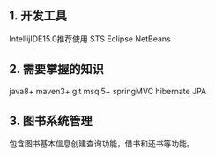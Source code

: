 ## 1. 开发工具

IntellijIDE15.0推荐使用
STS
Eclipse 
NetBeans
	
## 2. 需要掌握的知识
java8+
maven3+
git
msql5+
springMVC
hibernate JPA
	
## 3. 图书系统管理
包含图书基本信息创建查询功能，借书和还书等功能。
	
